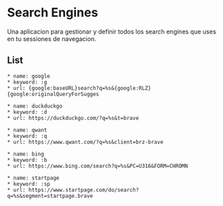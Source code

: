 # Search Engines

Una aplicacion para gestionar y definir todos los search engines que uses en tu sessiones de navegacion.

## List

    * name: google
    * keyword: :g
    * url: {google:baseURL}search?q=%s&{google:RLZ}{google:originalQueryForSugges

    * name: duckduckgo
    * keyword: :d
    * url: https://duckduckgo.com/?q=%s&t=brave

    * name: qwant
    * keyword: :q
    * url: https://www.qwant.com/?q=%s&client=brz-brave

    * name: bing
    * keyword: :b
    * url: https://www.bing.com/search?q=%s&PC=U316&FORM=CHROMN

    * name: startpage
    * keyword: :sp
    * url: https://www.startpage.com/do/search?q=%s&segment=startpage.brave